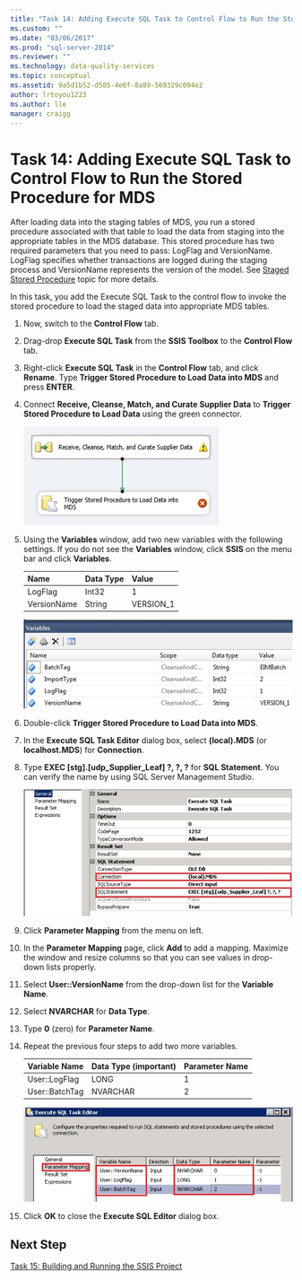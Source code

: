 ```yaml
---
title: "Task 14: Adding Execute SQL Task to Control Flow to Run the Stored Procedure for MDS | Microsoft Docs"
ms.custom: ""
ms.date: "03/06/2017"
ms.prod: "sql-server-2014"
ms.reviewer: ""
ms.technology: data-quality-services
ms.topic: conceptual
ms.assetid: 9a5d1b52-d505-4e6f-8a89-569329c094e2
author: lrtoyou1223
ms.author: lle
manager: craigg
---
```

# Task 14: Adding Execute SQL Task to Control Flow to Run the Stored Procedure for MDS
  After loading data into the staging tables of MDS, you run a stored procedure associated with that table to load the data from staging into the appropriate tables in the MDS database. This stored procedure has two required parameters that you need to pass: LogFlag and VersionName. LogFlag specifies whether transactions are logged during the staging process and VersionName represents the version of the model. See [Staged Stored Procedure](https://msdn.microsoft.com/library/hh231028.aspx) topic for more details.

 In this task, you add the Execute SQL Task to the control flow to invoke the stored procedure to load the staged data into appropriate MDS tables.

1.  Now, switch to the **Control Flow** tab.

2.  Drag-drop **Execute SQL Task** from the **SSIS Toolbox** to the **Control Flow** tab.

3.  Right-click **Execute SQL Task** in the **Control Flow** tab, and click **Rename**. Type **Trigger Stored Procedure to Load Data into MDS** and press **ENTER**.

4.  Connect **Receive, Cleanse, Match, and Curate Supplier Data** to **Trigger Stored Procedure to Load Data** using the green connector.

     ![Connect to Execute SQL Task](../../2014/tutorials/media/et-addingesqltasktocftorunthespformds-01.jpg "Connect to Execute SQL Task")

5.  Using the **Variables** window, add two new variables with the following settings. If you do not see the **Variables** window, click **SSIS** on the menu bar and click **Variables**.

    |Name|Data Type|Value|
    |----------|---------------|-----------|
    |LogFlag|Int32|1|
    |VersionName|String|VERSION_1|

     ![SSIS Variables Window](../../2014/tutorials/media/et-addingesqltasktocftorunthespformds-02.jpg "SSIS Variables Window")

6.  Double-click **Trigger Stored Procedure to Load Data into MDS**.

7.  In the **Execute SQL Task Editor** dialog box, select **(local).MDS** (or **localhost.MDS**) for **Connection**.

8.  Type **EXEC [stg].[udp_Supplier_Leaf] ?, ?, ?** for **SQL Statement**. You can verify the name by using SQL Server Management Studio.

     ![Execute SQL Editor Dialog Box - General Settings](../../2014/tutorials/media/et-addingesqltasktocftorunthespformds-03.jpg "Execute SQL Editor Dialog Box - General Settings")

9. Click **Parameter Mapping** from the menu on left.

10. In the **Parameter Mapping** page, click **Add** to add a mapping. Maximize the window and resize columns so that you can see values in drop-down lists properly.

11. Select **User::VersionName** from the drop-down list for the **Variable Name**.

12. Select **NVARCHAR** for **Data Type**.

13. Type **0** (zero) for **Parameter Name**.

14. Repeat the previous four steps to add two more variables.

    |Variable Name|Data Type (important)|Parameter Name|
    |-------------------|-----------------------------|--------------------|
    |User::LogFlag|LONG|1|
    |User::BatchTag|NVARCHAR|2|

     ![Execute SQL Task Editor - Parameter Mapping](../../2014/tutorials/media/et-addingesqltasktocftorunthespformds-04.jpg "Execute SQL Task Editor - Parameter Mapping")

15. Click **OK** to close the **Execute SQL Editor** dialog box.

## Next Step
 [Task 15: Building and Running the SSIS Project](../../2014/tutorials/task-15-building-and-running-the-ssis-project.md)


